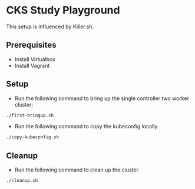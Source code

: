 # CKS Study Playground

This setup is influenced by Killer.sh.

## Prerequisites

- Install Virtualbox
- Install Vagrant

## Setup

- Run the following command to bring up the single controller two worker cluster:

```bash
./first-bringup.sh
```

- Run the following command to copy the kubeconfig locally.

```bash
./copy-kubeconfig.sh
```

## Cleanup

- Run the following command to clean up the cluster.

```bash
./cleanup.sh
```
